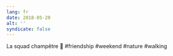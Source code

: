 ```yaml
---
lang: fr
date: 2018-05-20
alt: ''
syndicate: false
---
```


La squad champêtre 🌳 #friendship #weekend #nature #walking
